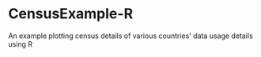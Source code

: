 # CensusExample-R
An example plotting census details of various countries' data usage details using R
